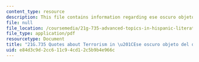 ```yaml
---
content_type: resource
description: This file contains information regarding ese oscuro objeto del deseo.
file: null
file_location: /coursemedia/21g-735-advanced-topics-in-hispanic-literature-and-film-the-films-of-luis-bunuel-fall-2013/e84d3c9d2cc611c94cd12c5b9b4e966c_MIT21G_735F13_Terrorism.pdf
file_type: application/pdf
resourcetype: Document
title: "21G.735 Quotes about Terrorism in \u201CEse oscuro objeto del deseo\""
uid: e84d3c9d-2cc6-11c9-4cd1-2c5b9b4e966c
---
```

